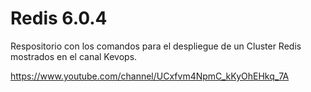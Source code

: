 # Redis 6.0.4

Respositorio con los comandos para el despliegue de un Cluster Redis mostrados en el canal Kevops.

https://www.youtube.com/channel/UCxfvm4NpmC_kKyOhEHkq_7A